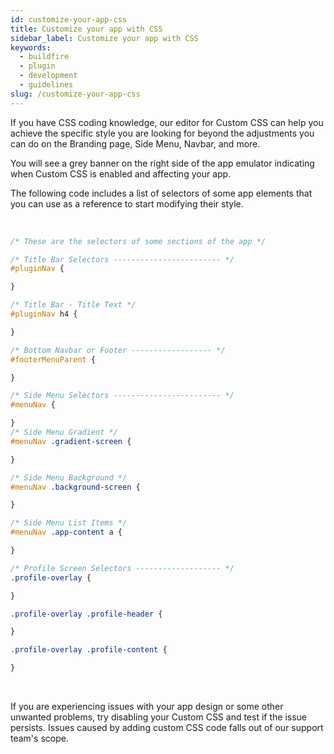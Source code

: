 ```yaml
---
id: customize-your-app-css
title: Customize your app with CSS
sidebar_label: Customize your app with CSS
keywords:
  - buildfire
  - plugin
  - development
  - guidelines
slug: /customize-your-app-css
---
```


If you have CSS coding knowledge, our editor for Custom CSS can help you achieve the specific style you are looking for beyond the adjustments you can do on the Branding page, Side Menu, Navbar, and more.

You will see a grey banner on the right side of the app emulator indicating when Custom CSS is enabled and affecting your app. 

The following code includes a list of selectors of some app elements that you can use as a reference to start modifying their style.

<br />

```css
/* These are the selectors of some sections of the app */

/* Title Bar Selectors ------------------------ */
#pluginNav {

}

/* Title Bar - Title Text */
#pluginNav h4 {

}

/* Bottom Navbar or Footer ------------------ */
#footerMenuParent {

}

/* Side Menu Selectors ------------------------ */
#menuNav {

}
/* Side Menu Gradient */
#menuNav .gradient-screen {

}

/* Side Menu Background */
#menuNav .background-screen {

}

/* Side Menu List Items */
#menuNav .app-content a {

}

/* Profile Screen Selectors ------------------- */
.profile-overlay {

}

.profile-overlay .profile-header {

}

.profile-overlay .profile-content {

}
```

<br />

If you are experiencing issues with your app design or some other unwanted problems, try disabling your Custom CSS and test if the issue persists. Issues caused by adding custom CSS code falls out of our support team's scope.
